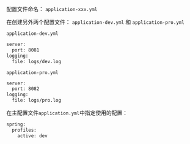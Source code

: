 配置文件命名：
`application-xxx.yml`

在创建另外两个配置文件： `application-dev.yml` 和 `application-pro.yml`

`application-dev.yml`
```xml
server:
  port: 8081
logging:
  file: logs/dev.log
```
`application-pro.yml`
```xml
server:
  port: 8082
logging:
  file: logs/pro.log
```

在主配置文件`application.yml`中指定使用的配置：
```xml
spring:
  profiles:
    active: dev
```